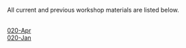 All current and previous workshop materials are listed below.

<div style='white-space:pre-wrap;display:block;'><p class='index'>
<span style='display:block;'><a href='https://royfrancis.github.io/trial5/2004/'>020-Apr</a></span><span style='display:block;'><a href='https://royfrancis.github.io/trial5/2001/'>020-Jan</a></span></p></div>